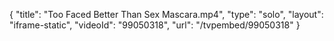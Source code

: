 {
    "title": "Too Faced Better Than Sex Mascara.mp4",
    "type": "solo",
    "layout": "iframe-static",
    "videoId": "99050318",
    "url": "\/tvpembed\/99050318"
}